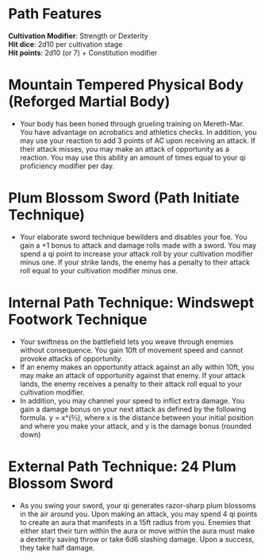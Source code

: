# Path Features

**Cultivation Modifier**: Strength or Dexterity \
**Hit dice**: 2d10 per cultivation stage \
**Hit points**: 2d10 (or 7) + Constitution modifier


# Mountain Tempered Physical Body (Reforged Martial Body)

- Your body has been honed through grueling training on Mereth-Mar. You have advantage on acrobatics and athletics checks. In addition, you may use your reaction to add 3 points of AC upon receiving an attack. If their attack misses, you may make an attack of opportunity as a reaction. You may use this ability an amount of times equal to your qi proficiency modifier per day. 

# Plum Blossom Sword (Path Initiate Technique)

- Your elaborate sword technique bewilders and disables your foe. You gain a +1 bonus to attack and damage rolls made with a sword. You may spend a qi point to increase your attack roll by your cultivation modifier minus one. If your strike lands, the enemy has a penalty to their attack roll equal to your cultivation modifier minus one. 

# Internal Path Technique: Windswept Footwork Technique

- Your swiftness on the battlefield lets you weave through enemies without consequence. You gain 10ft of movement speed and cannot provoke attacks of opportunity. 
- If an enemy makes an opportunity attack against an ally within 10ft, you may make an attack of opportunity against that enemy. If your attack lands, the enemy receives a penalty to their attack roll equal to your cultivation modifier. 
- In addition, you may channel your speed to inflict extra damage. You gain a damage bonus on your next attack as defined by the following formula. y = x^(⅔), where x is the distance between your initial position and where you make your attack, and y is the damage bonus (rounded down)

# External Path Technique: 24 Plum Blossom Sword

- As you swing your sword, your qi generates razor-sharp plum blossoms in the air around you. Upon making an attack, you may spend 4 qi points to create an aura that manifests in a 15ft radius from you. Enemies that either start their turn within the aura or move within the aura must make a dexterity saving throw or take 6d6 slashing damage. Upon a success, they take half damage. 